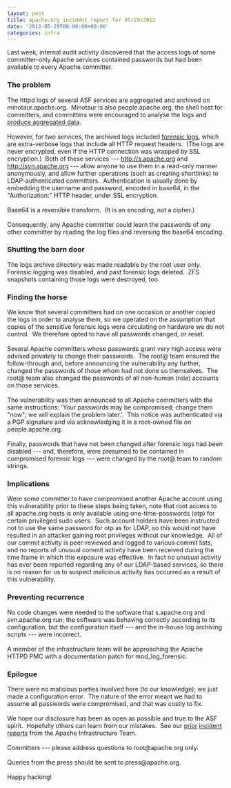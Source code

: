 ```yaml
---
layout: post
title: apache.org incident report for 05/29/2012
date: '2012-05-29T00:00:00+00:00'
categories: infra
---
```

<p>Last week, internal audit activity discovered that the access logs of some committer-only Apache services contained passwords but had been available to every Apache committer.<br /></p> 
  <h3> </h3> 
  <h3>The problem</h3> 
  <p>The httpd logs of several ASF services are aggregated and archived on minotaur.apache.org.&nbsp; Minotaur is also people.apache.org, the shell host for committers, and committers were encouraged to analyse the logs and <a href="http://mail-archives.apache.org/mod_mbox/subversion-dev/201205.mbox/%3CCABD8fLV30-YaFaYt21GuCJX+_xqqPCB+S+XpW_G1aydyTrgkug@mail.gmail.com%3E">produce aggregated data</a>.<br /><br />However, for two services, the archived logs included <a href="http://httpd.apache.org/docs/current/mod/mod_log_forensic.html">forensic logs</a>, which are extra-verbose logs that include all HTTP request headers.&nbsp; (The logs are never encrypted, even if the HTTP connection was wrapped by SSL encryption.)&nbsp; Both of these services --- <a href="http://s.apache.org/">http://s.apache.org</a> and <a href="http://svn.apache.org/">http://svn.apache.org</a> --- allow anyone to use them in a read-only manner anonymously, and allow further operations (such as creating shortlinks) to LDAP-authenticated committers.&nbsp; Authentication is usually done by embedding the username and password, encoded in base64, in the &quot;Authorization:&quot; HTTP header, under SSL encryption.<br /><br />Base64 is a reversible transform.&nbsp; (It is an encoding, not a cipher.)<br /><br />Consequently, any Apache committer could learn the passwords of any other committer by reading the log files and reversing the base64 encoding.<br /></p> 
  <h3>Shutting the barn door</h3> 
  <p>The logs archive directory was made readable by the root user only.&nbsp; Forensic logging was disabled, and past forensic logs deleted.&nbsp; ZFS snapshots containing those logs were destroyed, too.<br /></p> 
  <h3>Finding the horse<br /></h3> 
  <p>We know that several committers had on one occasion or another copied the logs in order to analyse them, so we operated on the assumption that copies of the sensitive forensic logs were circulating on hardware we do not control.&nbsp; We therefore opted to have all passwords changed, or reset.<br /><br />Several Apache committers whose passwords grant very high access were advised privately to change their passwords.&nbsp; The root@ team ensured the follow-through and, before announcing the vulnerability any further, changed the passwords of those whom had not done so themselves.&nbsp; The root@ team also changed the passwords of all non-human (role) accounts on those services.<br /><br />The vulnerability was then announced to all Apache committers with the same instructions: 'Your passwords may be compromised; change them &quot;now&quot;; we will explain the problem later.'.&nbsp; This notice was authenticated via a PGP signature and via acknowledging it in a root-owned file on people.apache.org.<br /><br />Finally, passwords that have not been changed after forensic logs had been disabled --- and, therefore, were presumed to be contained in compromised forensic logs --- were changed by the root@ team to random strings.</p> 
  <h3>Implications<br /></h3> 
  <p>Were some committer to have compromised another Apache account using this vulnerability prior to these steps being taken, note that root access to all apache.org hosts is only available using one-time-passwords (otp) for certain privileged sudo users.&nbsp; Such account holders have been instructed not to use the same password for otp as for LDAP, so this would not have resulted in an attacker gaining root privileges without our knowledge.&nbsp; All of our commit activity is peer-reviewed and logged to various commit lists, and no reports of unusual commit activity have been received during the time frame in which this exposure was effective.&nbsp; In fact no unusual activity has ever been reported regarding any of our LDAP-based services, so there is no reason for us to suspect malicious activity has occurred as a result of this vulnerability.<br /></p> 
  <h3>Preventing recurrence</h3> 
  <p>No code changes were needed to the software that s.apache.org and
svn.apache.org run; the software was behaving correctly according to
its configuration, but the configuration itself --- and the in-house
log archiving scripts --- were incorrect.<br /><br />A member of the infrastructure team will be approaching the Apache HTTPD PMC with a documentation patch for mod_log_forensic.</p> 
  <h3>Epilogue</h3> 
  <p>There were no malicious parties involved here (to our knowledge); we just made a configuration error.&nbsp; The nature of the error meant we had to assume all passwords were compromised, and that was costly to fix.<br /><br />We hope our disclosure has been as open as possible and true to the ASF spirit.&nbsp; Hopefully others can learn from our mistakes.&nbsp; See our <a href="http://www.apache.org/info/20010519-hack.html">prior</a> <a href="https://blogs.apache.org/infra/entry/apache_org_downtime_report">incident</a> <a href="https://blogs.apache.org/infra/entry/apache_org_04_09_2010">reports</a> from the Apache Infrastructure Team.<br /><br />Committers --- please address questions to root@apache.org only.<br /><br />Queries from the press should be sent to press@apache.org.<br /><br />Happy hacking!<br /><br /> </p>
